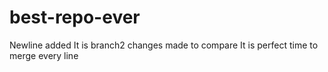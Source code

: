 # best-repo-ever
Newline added
It is branch2 changes made to compare
It is perfect time to merge every line

